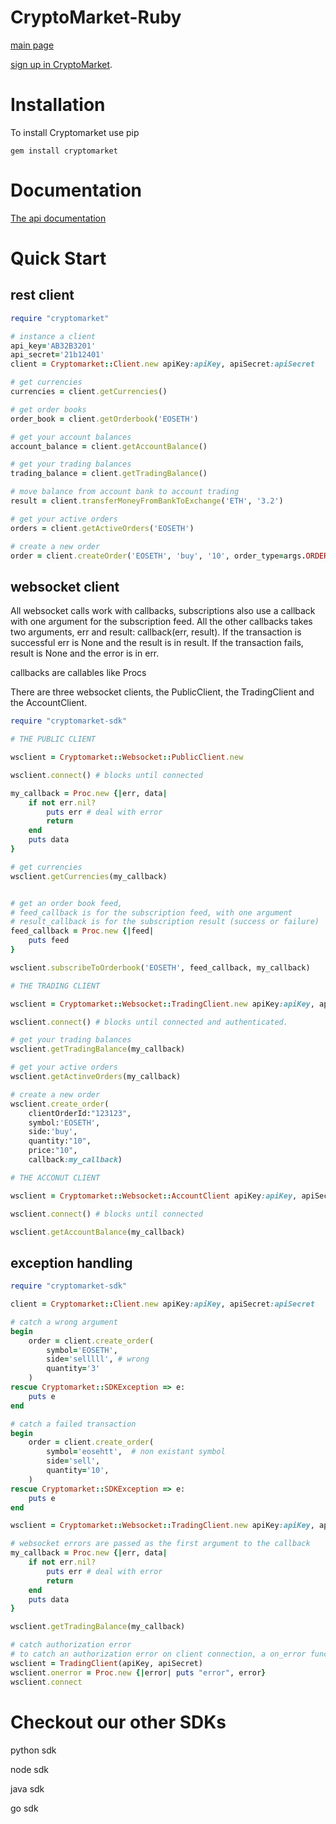 # CryptoMarket-Ruby
[main page](https://www.cryptomkt.com/)


[sign up in CryptoMarket](https://www.cryptomkt.com/account/register).

# Installation
To install Cryptomarket use pip
```
gem install cryptomarket
```
# Documentation

[The api documentation](https://api.exchange.cryptomkt.com/)


# Quick Start

## rest client
```ruby
require "cryptomarket"

# instance a client
api_key='AB32B3201'
api_secret='21b12401'
client = Cryptomarket::Client.new apiKey:apiKey, apiSecret:apiSecret

# get currencies
currencies = client.getCurrencies()

# get order books
order_book = client.getOrderbook('EOSETH')

# get your account balances
account_balance = client.getAccountBalance()

# get your trading balances
trading_balance = client.getTradingBalance()

# move balance from account bank to account trading
result = client.transferMoneyFromBankToExchange('ETH', '3.2')

# get your active orders
orders = client.getActiveOrders('EOSETH')

# create a new order
order = client.createOrder('EOSETH', 'buy', '10', order_type=args.ORDER_TYPE.MARKET)
```

## websocket client

All websocket calls work with callbacks, subscriptions also use a callback with one argument for the subscription feed. All the other callbacks takes two arguments, err and result: callback(err, result). If the transaction is successful err is None and the result is in result. If the transaction fails, result is None and the error is in err.

callbacks are callables like Procs

There are three websocket clients, the PublicClient, the TradingClient and the AccountClient.

```ruby
require "cryptomarket-sdk"

# THE PUBLIC CLIENT

wsclient = Cryptomarket::Websocket::PublicClient.new

wsclient.connect() # blocks until connected

my_callback = Proc.new {|err, data|
    if not err.nil?
        puts err # deal with error
        return
    end
    puts data
}

# get currencies
wsclient.getCurrencies(my_callback)


# get an order book feed, 
# feed_callback is for the subscription feed, with one argument
# result_callback is for the subscription result (success or failure)
feed_callback = Proc.new {|feed|
    puts feed
}

wsclient.subscribeToOrderbook('EOSETH', feed_callback, my_callback)

# THE TRADING CLIENT

wsclient = Cryptomarket::Websocket::TradingClient.new apiKey:apiKey, apiSecret:apiSecret

wsclient.connect() # blocks until connected and authenticated.

# get your trading balances
wsclient.getTradingBalance(my_callback)

# get your active orders
wsclient.getActinveOrders(my_callback)

# create a new order
wsclient.create_order(
    clientOrderId:"123123",
    symbol:'EOSETH', 
    side:'buy', 
    quantity:"10",
    price:"10",
    callback:my_callback)

# THE ACCONUT CLIENT

wsclient = Cryptomarket::Websocket::AccountClient apiKey:apiKey, apiSecret:apiSecret

wsclient.connect() # blocks until connected

wsclient.getAccountBalance(my_callback)
```


## exception handling
```ruby
require "cryptomarket-sdk"

client = Cryptomarket::Client.new apiKey:apiKey, apiSecret:apiSecret

# catch a wrong argument 
begin
    order = client.create_order(
        symbol='EOSETH', 
        side='selllll', # wrong
        quantity='3'
    )
rescue Cryptomarket::SDKException => e:
    puts e
end

# catch a failed transaction
begin
    order = client.create_order(
        symbol='eosehtt',  # non existant symbol
        side='sell',
        quantity='10', 
    )
rescue Cryptomarket::SDKException => e:
    puts e
end

wsclient = Cryptomarket::Websocket::TradingClient.new apiKey:apiKey, apiSecret:apiSecret

# websocket errors are passed as the first argument to the callback
my_callback = Proc.new {|err, data|
    if not err.nil?
        puts err # deal with error
        return
    end
    puts data
}

wsclient.getTradingBalance(my_callback)

# catch authorization error
# to catch an authorization error on client connection, a on_error function must be defined on the client
wsclient = TradingClient(apiKey, apiSecret)
wsclient.onerror = Proc.new {|error| puts "error", error}
wsclient.connect


```
# Checkout our other SDKs
<!-- agregar links -->

python sdk

node sdk

java sdk

go sdk
